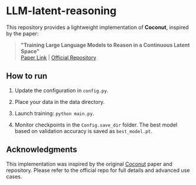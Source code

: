 # LLM-latent-reasoning
This repository provides a lightweight implementation of **Coconut**, inspired by the paper:

> **"Training Large Language Models to Reason in a Continuous Latent Space"**  
> [Paper Link](https://arxiv.org/abs/2310.02089) | [Official Repository](https://github.com/facebookresearch/coconut)

## How to run 
1.	Update the configuration in ```config.py```.

2.	Place your data in the data directory.

3.	Launch training: ```python main.py```.

4.	Monitor checkpoints in the ```Config.save_dir``` folder. The best model based on validation accuracy is saved as ```best_model.pt```.

## Acknowledgments

This implementation was inspired by the original [Coconut](https://github.com/facebookresearch/coconut) paper and repository. Please refer to the official repo for full details and advanced use cases.
